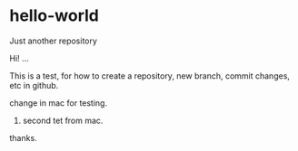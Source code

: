 # hello-world
Just another repository

Hi! ...

This is a test, for how to create a repository, new branch, commit changes, etc in github.


change in mac for testing.
1. second tet from mac.



thanks.
